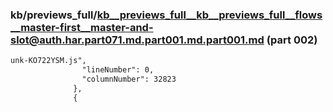 ### kb/previews_full/kb__previews_full__kb__previews_full__flows__master-first__master-and-slot@auth.har.part071.md.part001.md.part001.md (part 002)

```md
unk-KO722YSM.js",
                "lineNumber": 0,
                "columnNumber": 32823
              },
              {
    
```

```
